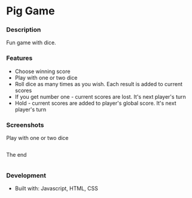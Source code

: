 # Pig Game

### Description

Fun game with dice.

### Features

* Choose winning score
* Play with one or two dice
* Roll dice as many times as you wish. Each result is added to current scores
* If you get number one - current scores are lost. It's next player's turn
* Hold - current scores are added to player's global score. It's next player's turn

### Screenshots

Play with one or two dice
<p aligin="center" width="100%">
    <img width="50%" src"/img/Roll1.png">
    <img width="50%" src"/img/Roll2.png">
</p>

The end
<p aligin="center" width="100%">
    <img width="100%" src"/img/Winner.png">
</p>


### Development

* Built with: Javascript, HTML, CSS
